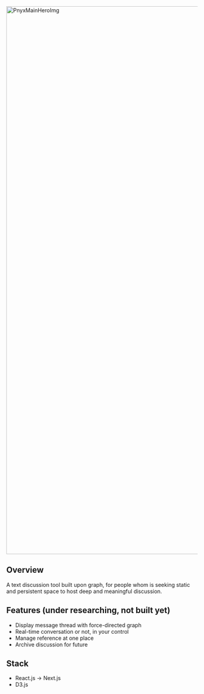 

<img width="1440" alt="PnyxMainHeroImg" src="https://user-images.githubusercontent.com/57251712/132846588-a1fd2328-70ec-483e-a531-e4ab46975241.png">

## Overview

A text discussion tool built upon graph, for people whom is seeking static and persistent space to host deep and meaningful discussion.

## Features (under researching, not built yet)

- Display message thread with force-directed graph
- Real-time conversation or not, in your control
- Manage reference at one place
- Archive discussion for future

## Stack

- React.js -> Next.js
- D3.js

